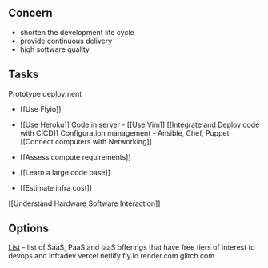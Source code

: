## Concern
- shorten the development life cycle 
- provide continuous delivery
- high software quality

## Tasks
Prototype deployment
* [[Use Flyio]]
* [[Use Heroku]]
Code in server - [[Use Vim]]
[[Integrate and Deploy code with CICD]]
Configuration management - Ansible, Chef, Puppet
[[Connect computers with Networking]]

* [[Assess compute requirements]]
* [[Learn a large code base]]
* [[Estimate infra cost]]

[[Understand Hardware Software Interaction]]

## Options
[List](https://github.com/ripienaar/free-for-dev) - list of SaaS, PaaS and IaaS offerings that have free tiers of interest to devops and infradev
vercel
netlify
fly.io
render.com
glitch.com
